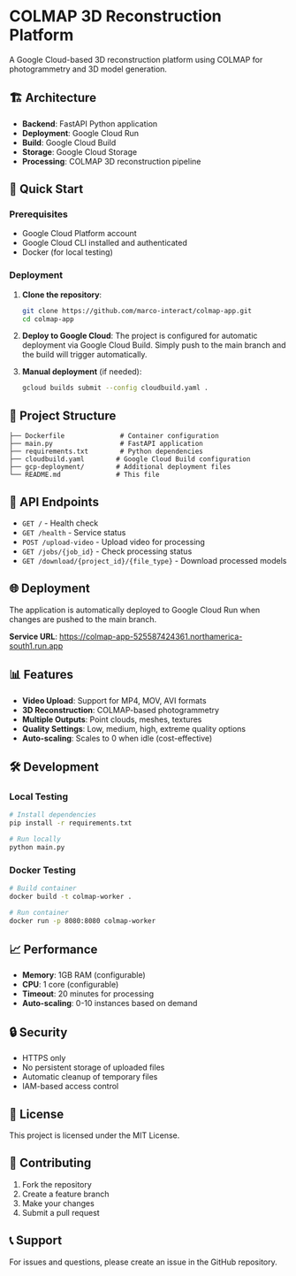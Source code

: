 # COLMAP 3D Reconstruction Platform

A Google Cloud-based 3D reconstruction platform using COLMAP for photogrammetry and 3D model generation.

## 🏗️ Architecture

- **Backend**: FastAPI Python application
- **Deployment**: Google Cloud Run
- **Build**: Google Cloud Build
- **Storage**: Google Cloud Storage
- **Processing**: COLMAP 3D reconstruction pipeline

## 🚀 Quick Start

### Prerequisites
- Google Cloud Platform account
- Google Cloud CLI installed and authenticated
- Docker (for local testing)

### Deployment

1. **Clone the repository**:
   ```bash
   git clone https://github.com/marco-interact/colmap-app.git
   cd colmap-app
   ```

2. **Deploy to Google Cloud**:
   The project is configured for automatic deployment via Google Cloud Build.
   Simply push to the main branch and the build will trigger automatically.

3. **Manual deployment** (if needed):
   ```bash
   gcloud builds submit --config cloudbuild.yaml .
   ```

## 📁 Project Structure

```
├── Dockerfile              # Container configuration
├── main.py                 # FastAPI application
├── requirements.txt        # Python dependencies
├── cloudbuild.yaml        # Google Cloud Build configuration
├── gcp-deployment/        # Additional deployment files
└── README.md              # This file
```

## 🔧 API Endpoints

- `GET /` - Health check
- `GET /health` - Service status
- `POST /upload-video` - Upload video for processing
- `GET /jobs/{job_id}` - Check processing status
- `GET /download/{project_id}/{file_type}` - Download processed models

## 🌐 Deployment

The application is automatically deployed to Google Cloud Run when changes are pushed to the main branch.

**Service URL**: https://colmap-app-525587424361.northamerica-south1.run.app

## 📊 Features

- **Video Upload**: Support for MP4, MOV, AVI formats
- **3D Reconstruction**: COLMAP-based photogrammetry
- **Multiple Outputs**: Point clouds, meshes, textures
- **Quality Settings**: Low, medium, high, extreme quality options
- **Auto-scaling**: Scales to 0 when idle (cost-effective)

## 🛠️ Development

### Local Testing
```bash
# Install dependencies
pip install -r requirements.txt

# Run locally
python main.py
```

### Docker Testing
```bash
# Build container
docker build -t colmap-worker .

# Run container
docker run -p 8080:8080 colmap-worker
```

## 📈 Performance

- **Memory**: 1GB RAM (configurable)
- **CPU**: 1 core (configurable)
- **Timeout**: 20 minutes for processing
- **Auto-scaling**: 0-10 instances based on demand

## 🔒 Security

- HTTPS only
- No persistent storage of uploaded files
- Automatic cleanup of temporary files
- IAM-based access control

## 📝 License

This project is licensed under the MIT License.

## 🤝 Contributing

1. Fork the repository
2. Create a feature branch
3. Make your changes
4. Submit a pull request

## 📞 Support

For issues and questions, please create an issue in the GitHub repository.
